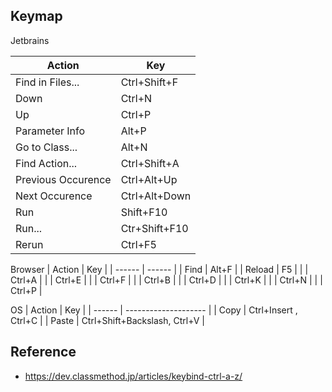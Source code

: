 
## Keymap

Jetbrains

| Action             | Key           |
| ------------------ | ------------- |
| Find in Files...   | Ctrl+Shift+F  |
| Down               | Ctrl+N        |
| Up                 | Ctrl+P        |
| Parameter Info     | Alt+P         |
| Go to Class...     | Alt+N         |
| Find Action...     | Ctrl+Shift+A  |
| Previous Occurence | Ctrl+Alt+Up   |
| Next Occurence     | Ctrl+Alt+Down |
| Run                | Shift+F10     |
| Run...             | Ctr+Shift+F10 |
| Rerun              | Ctrl+F5       |

Browser
| Action | Key    |
| ------ | ------ |
| Find   | Alt+F  |
| Reload | F5     |
|        | Ctrl+A |
|        | Ctrl+E |
|        | Ctrl+F |
|        | Ctrl+B |
|        | Ctrl+D |
|        | Ctrl+K |
|        | Ctrl+N |
|        | Ctrl+P |


OS
| Action | Key                  |
| ------ | -------------------- |
| Copy   | Ctrl+Insert , Ctrl+C |
| Paste  | Ctrl+Shift+Backslash, Ctrl+V |



## Reference
* https://dev.classmethod.jp/articles/keybind-ctrl-a-z/
